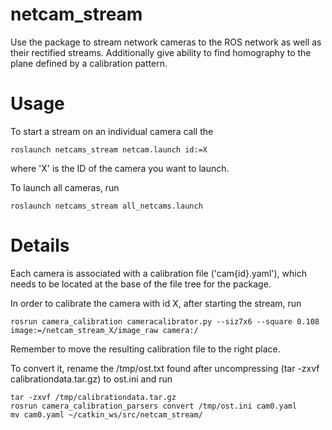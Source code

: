 # netcam_stream

Use the package to stream network cameras to the ROS network as well as their rectified streams. 
Additionally give ability to find homography to the plane defined by a calibration pattern.

# Usage

To start a stream on an individual camera call the
```
roslaunch netcams_stream netcam.launch id:=X
```
where 'X' is the ID of the camera you want to launch.

To launch all cameras, run
```
roslaunch netcams_stream all_netcams.launch
```

# Details

Each camera is associated with a calibration file ('cam{id}.yaml'), which needs to be located at the base of the file tree for the package.

In order to calibrate the camera with id X, after starting the stream, run
```
rosrun camera_calibration cameracalibrator.py --siz7x6 --square 0.108 image:=/netcam_stream_X/image_raw camera:/
```
Remember to move the resulting calibration file to the right place.

To convert it, rename the /tmp/ost.txt found after uncompressing (tar -zxvf calibrationdata.tar.gz) to ost.ini and run

```
tar -zxvf /tmp/calibrationdata.tar.gz
rosrun camera_calibration_parsers convert /tmp/ost.ini cam0.yaml
mv cam0.yaml ~/catkin_ws/src/netcam_stream/
```